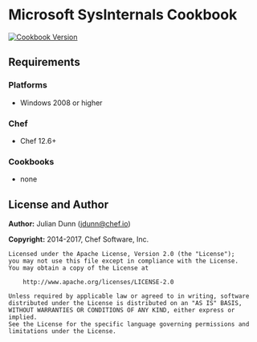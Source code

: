 # Microsoft SysInternals Cookbook

[![Cookbook Version](https://img.shields.io/cookbook/v/sysinternals.svg)](https://supermarket.chef.io/cookbooks/sysinternals)

## Requirements

### Platforms

- Windows 2008 or higher

### Chef

- Chef 12.6+

### Cookbooks

- none

## License and Author

**Author:** Julian Dunn ([jdunn@chef.io](mailto:jdunn@chef.io))

**Copyright:** 2014-2017, Chef Software, Inc.

```
Licensed under the Apache License, Version 2.0 (the "License");
you may not use this file except in compliance with the License.
You may obtain a copy of the License at

    http://www.apache.org/licenses/LICENSE-2.0

Unless required by applicable law or agreed to in writing, software
distributed under the License is distributed on an "AS IS" BASIS,
WITHOUT WARRANTIES OR CONDITIONS OF ANY KIND, either express or implied.
See the License for the specific language governing permissions and
limitations under the License.
```
